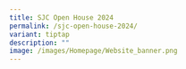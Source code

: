 ```yaml
---
title: SJC Open House 2024
permalink: /sjc-open-house-2024/
variant: tiptap
description: ""
image: /images/Homepage/Website_banner.png
---
```

